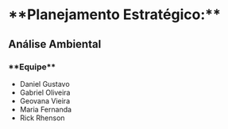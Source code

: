 <h1 class='font_size_3_2'>**Planejamento Estratégico:**</h1>

## Análise Ambiental


<div style='text-align: left;'>
  <h3>**Equipe**</h3>
  <ul>
    <li>Daniel Gustavo</li>
    <li>Gabriel Oliveira</li>
    <li>Geovana Vieira</li>
    <li>Maria Fernanda</li>
    <li>Rick Rhenson</li>
  </ul>
</div>
